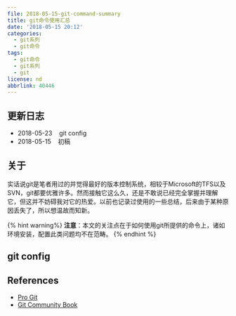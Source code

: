```yaml
---
file: 2018-05-15-git-command-summary
title: git命令使用汇总
date: '2018-05-15 20:12'
categories:
  - git系列
  - git命令
tags:
  - git命令
  - git系列
  - git
license: nd
abbrlink: 40446
---
```


## 更新日志

* 2018-05-23&nbsp;&nbsp;&nbsp;&nbsp;git config
* 2018-05-15&nbsp;&nbsp;&nbsp;&nbsp;初稿

## 关于

实话说git是笔者用过的并觉得最好的版本控制系统，相较于Microsoft的TFS以及SVN，git都要优雅许多。然而接触它这么久，还是不敢说已经完全掌握并理解它，但这并不妨碍我对它的热爱。以前也记录过使用的一些总结，后来由于某种原因丢失了，所以想温故而知新。

{% hint warning%}
**注意**：本文的关注点在于如何使用git所提供的命令上，诸如环境安装，配置此类问题均不在范畴。
{% endhint %}

<!--more-->

## git config



## References

* [Pro Git][1]
* [Git Community Book][2]

[1]:https://git-scm.com/book/en/v2 "Pro Git"
[2]:http://gitbook.liuhui998.com/index.html "Git Community Book 中文版"
